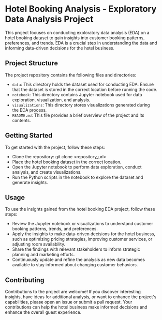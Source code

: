 
# Hotel Booking Analysis - Exploratory Data Analysis Project
This project focuses on conducting exploratory data analysis (EDA) on a hotel booking dataset to gain insights into customer booking patterns, preferences, and trends. EDA is a crucial step in understanding the data and informing data-driven decisions for the hotel business.

## Project Structure
The project repository contains the following files and directories:

* `data`: This directory holds the dataset used for conducting EDA. Ensure that the dataset is stored in the correct location before running the code.
* `notebook`: This directory contains Jupyter notebook used for data exploration, visualization, and analysis.
* `visualizations`: This directory stores visualizations generated during the EDA process.
* `README.md`: This file provides a brief overview of the project and its contents.

## Getting Started
To get started with the project, follow these steps:

* Clone the repository: git clone <repository_url>
* Place the hotel booking dataset in the correct location.
* Open the Jupyter notebook to perform data exploration, conduct analysis, and create visualizations.
* Run the Python scripts in the notebook to explore the dataset and generate insights.

## Usage
To use the insights gained from the hotel booking EDA project, follow these steps:

* Review the Jupyter notebook or visualizations to understand customer booking patterns, trends, and preferences.
* Apply the insights to make data-driven decisions for the hotel business, such as optimizing pricing strategies, improving customer services, or adjusting room availability.
* Share the findings with relevant stakeholders to inform strategic planning and marketing efforts.
* Continuously update and refine the analysis as new data becomes available to stay informed about changing customer behaviors.

## Contributing
Contributions to the project are welcome! If you discover interesting insights, have ideas for additional analysis, or want to enhance the project's capabilities, please open an issue or submit a pull request. Your contributions can help the hotel business make informed decisions and enhance the overall guest experience.
